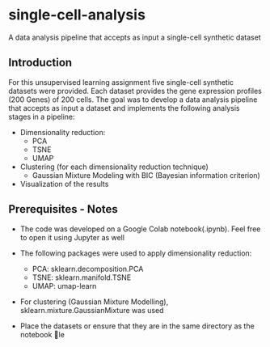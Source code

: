 # single-cell-analysis
A data analysis pipeline that accepts as input a single-cell synthetic dataset 

## Introduction

For this unsupervised learning assignment five single-cell synthetic datasets were provided. Each dataset provides the gene expression profiles (200 Genes) of 200 cells. The goal was to develop a data analysis pipeline that accepts as input a dataset and implements the following analysis stages in a pipeline:  

- Dimensionality reduction:
  - PCA
  - TSNE
  - UMAP
- Clustering (for each dimensionality reduction technique)
  - Gaussian Mixture Modeling with BIC (Bayesian information criterion)
- Visualization of the results

## Prerequisites - Notes

- The code was developed on a Google Colab notebook(.ipynb). Feel free to open it
using Jupyter as well

- The following packages were used to apply dimensionality reduction:
  - PCA: sklearn.decomposition.PCA
  - TSNE: sklearn.manifold.TSNE
  - UMAP: umap-learn
- For clustering (Gaussian Mixture Modelling), sklearn.mixture.GaussianMixture was
used
- Place the datasets or ensure that they are in the same directory as the notebook le

